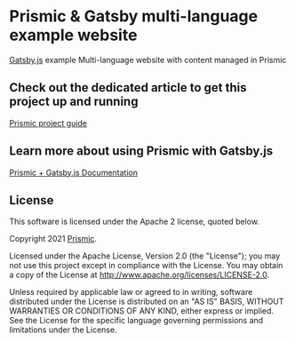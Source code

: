 # Prismic & Gatsby multi-language example website 

[Gatsby.js](https://www.gatsbyjs.org/) example Multi-language website with content managed in Prismic

## Check out the dedicated article to get this project up and running
[Prismic project guide](https://prismic.io/docs/technologies/sample-multi-lang-site-gatsby)

##  Learn more about using Prismic with Gatsby.js
[Prismic + Gatsby.js Documentation](https://prismic.io/docs/technologies/gatsby)

## License

This software is licensed under the Apache 2 license, quoted below.

Copyright 2021 [Prismic](http://prismic.io/).

Licensed under the Apache License, Version 2.0 (the "License"); you may not use this project except in compliance with the License. You may obtain a copy of the License at http://www.apache.org/licenses/LICENSE-2.0.

Unless required by applicable law or agreed to in writing, software distributed under the License is distributed on an "AS IS" BASIS, WITHOUT WARRANTIES OR CONDITIONS OF ANY KIND, either express or implied. See the License for the specific language governing permissions and limitations under the License.